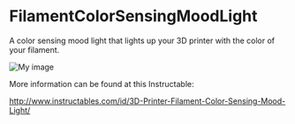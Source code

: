 # FilamentColorSensingMoodLight
A color sensing mood light that lights up your 3D printer with the color of your filament.

![My image](https://github.com/Krugaroo/FilamentColorSensingMoodLight/blob/master/Pictures/animation.gif)

More information can be found at this Instructable:

http://www.instructables.com/id/3D-Printer-Filament-Color-Sensing-Mood-Light/
